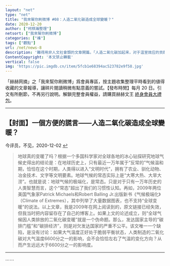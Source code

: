 ```yaml
---
layout: "net"
type: "net"
title: "我來幫你刷微博 #08：人造二氧化碳造成全球變暖？"
date: 2020-12-20
author: ["柯棋瀚整理"]
netsort: ["我來幫你刷微博"]
categories: ["襍"]
tags: ["觀點"]
url: /net/news-8
description: '難得用非人文社會類的文章開篇。「人造二氧化碳加起来，对于温室效应的贡献是6600分之一。人造二氧化碳对于地球大气温度的贡献比例，还要更低。」【目錄】一個方便的謊言——人造二氧化碳造成全球暖化；知識、知識人；年靑人；凡爾賽文學；輕鬆一刻：成為海淀家教有什麼要求；父母、婚姻；文明；歷史；經濟；存目'
ContentCopyright: '本文禁止轉載'
vertical: false
img: 'https://pic.imgdb.cn/item/5fcb1e68394ac523782e9f58.jpg'
---
```


「赫赫网摘」之「我來幫你刷微博」爲會員專區，按主題收集整理平時看到的値得收藏的文章報導，讓碎片閱讀稍微有點意義的嘗試。【發布時閒】每月 20 日。引文有所刪節，不再另行說明。解鎖完整會員權益，請購買赫赫文王 [終身會員大禮包](https://item.taobao.com/item.htm?id=629774535457)。

-----

## 【封面】一個方便的謊言——人造二氧化碳造成全球變暖？

今评员，不见，2020-12-02 [↩](https://mp.weixin.qq.com/s/amwOd41Un9KmIca_zIgd4w)

> 地球真的变暖了吗？根据一个多国科学家对全球各地的冰心钻探研究地球气候史得出的结论是：在地球历史上，只有最近一万年属于“反常的”气候温和期，恰恰在这个时期，人类得以进入“文明时代”，拥有了农业、驯化动物、冶金技术、文字等文明要素。地球气候的常态实际上是“大寒大热、大旱大涝”。也就是说：地球气候的极端化，是常态。只是对于只有一万年历史的人类智慧而言，这个“常态”超出了我们的习惯性认知。再如，2009年两位美国气象家Patrick Michaels和Robert Balling Jr.出版新书《气候极端化》（Climate of Extremes），其中列举了大量数据图表，也不支持“全球变暖”的说法。以上文章，我是2009年在网上阅读到的，原文链接已经失效，但我当时把内容留存在了自己的博客上。如果上文的论述成立，则“全球气候因人类排放的二氧化碳变暖”就是一个伪命题。那么，发达国家主导的“碳排门槛”和“碳排经济”，则是对欠发达国家的严重不公平。该文唯一一个缺陷，是没有讨论：如果大气温度正好处于脆弱平衡状态，人类制造的二氧化碳对大气温度6600分之一的影响，会不会恰恰左右了气温的变化方向？从而产生远远大于6600分之一的影响度。
>

-----

⋯⋯